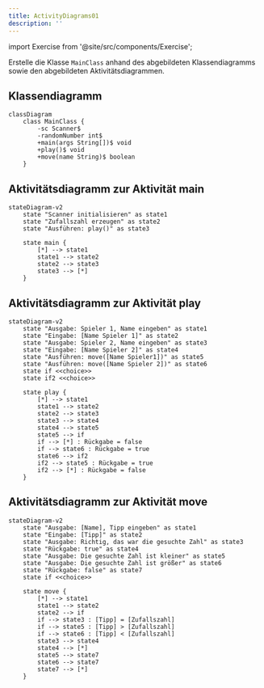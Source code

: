 ```yaml
---
title: ActivityDiagrams01
description: ''
---
```


import Exercise from '@site/src/components/Exercise';

Erstelle die Klasse `MainClass` anhand des abgebildeten Klassendiagramms sowie den abgebildeten Aktivitätsdiagrammen.

## Klassendiagramm

```mermaid
classDiagram
    class MainClass {
        -sc Scanner$
        -randomNumber int$
        +main(args String[])$ void
        +play()$ void
        +move(name String)$ boolean
    }
```

## Aktivitätsdiagramm zur Aktivität main

```mermaid
stateDiagram-v2
    state "Scanner initialisieren" as state1
    state "Zufallszahl erzeugen" as state2
    state "Ausführen: play()" as state3

    state main {
        [*] --> state1
        state1 --> state2
        state2 --> state3
        state3 --> [*]
    }
```

## Aktivitätsdiagramm zur Aktivität play

```mermaid
stateDiagram-v2
    state "Ausgabe: Spieler 1, Name eingeben" as state1
    state "Eingabe: [Name Spieler 1]" as state2
    state "Ausgabe: Spieler 2, Name eingeben" as state3
    state "Eingabe: [Name Spieler 2]" as state4
    state "Ausführen: move([Name Spieler1])" as state5
    state "Ausführen: move([Name Spieler 2])" as state6
    state if <<choice>>
    state if2 <<choice>>

    state play {
        [*] --> state1
        state1 --> state2
        state2 --> state3
        state3 --> state4
        state4 --> state5
        state5 --> if
        if --> [*] : Rückgabe = false
        if --> state6 : Rückgabe = true
        state6 --> if2
        if2 --> state5 : Rückgabe = true
        if2 --> [*] : Rückgabe = false
    }
```

## Aktivitätsdiagramm zur Aktivität move

```mermaid
stateDiagram-v2
    state "Ausgabe: [Name], Tipp eingeben" as state1
    state "Eingabe: [Tipp]" as state2
    state "Ausgabe: Richtig, das war die gesuchte Zahl" as state3
    state "Rückgabe: true" as state4
    state "Ausgabe: Die gesuchte Zahl ist kleiner" as state5
    state "Ausgabe: Die gesuchte Zahl ist größer" as state6
    state "Rückgabe: false" as state7
    state if <<choice>>

    state move {
        [*] --> state1
        state1 --> state2
        state2 --> if
        if --> state3 : [Tipp] = [Zufallszahl]
        if --> state5 : [Tipp] > [Zufallszahl]
        if --> state6 : [Tipp] < [Zufallszahl]
        state3 --> state4
        state4 --> [*]
        state5 --> state7
        state6 --> state7
        state7 --> [*]
    }
```

<Exercise pullRequest="35" branchSuffix="activity-diagrams/01" />
